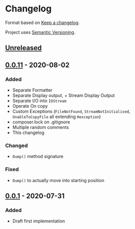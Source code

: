 # Changelog

Format based on [Keep a changelog](https://keepachangelog.com/).

Project uses [Semantic Versioning](https://semver.org/spec/v2.0.0.html).

## [Unreleased]

## [0.0.11] - 2020-08-02

### Added

- Separate Formatter
- Separate Display output, + Stream Display Output
- Separate I/O into `IOStream`
- Operate On copy
- Custom Exceptions (`FileNotFound`, `StreamNotInitialised`, `UnableToCopyFile` all extending `Hexception`)
- composer.lock on .gitignore
- Multiple random comments
- This changelog

### Changed

- `Dump()` method signature

### Fixed

- `Dump()` to actually move into starting position


## [0.0.1] - 2020-07-31

### Added

- Draft first implementation


[unreleased]: https://github.com/thgs/hex/compare/v0.0.11...HEAD
[0.0.11]: https://github.com/thgs/hex/compare/v0.0.11...v0.0.1
[0.0.1]: https://github.com/thgs/hex/releases/tag/v0.0.1